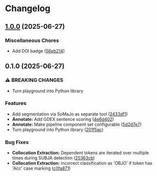 # Changelog

## [1.0.0](https://github.com/zentrum-lexikographie/nlp-pipeline/compare/v0.1.0...v1.0.0) (2025-06-27)


### Miscellaneous Chores

* Add DOI badge ([56eb214](https://github.com/zentrum-lexikographie/nlp-pipeline/commit/56eb2147b5039803b978e34dd37524d3bd74e1c8))

## 0.1.0 (2025-06-27)


### ⚠ BREAKING CHANGES

* Turn playground into Python library

### Features

* Add segmentation via SoMaJo as separate tool ([2433df1](https://github.com/zentrum-lexikographie/nlp-pipeline/commit/2433df11840697c7ed5c10e4e56aec1c522fe599))
* **Annotate:** Add GDEX sentence scoring ([4e6d402](https://github.com/zentrum-lexikographie/nlp-pipeline/commit/4e6d40204f29f9cb86e6c3c0d610cce94fe5af06))
* **Annotate:** Make pipeline component set configurable ([5d2d7e7](https://github.com/zentrum-lexikographie/nlp-pipeline/commit/5d2d7e7e0f07191b0bb089b791e029d9d6e3922f))
* Turn playground into Python library ([201f5ac](https://github.com/zentrum-lexikographie/nlp-pipeline/commit/201f5ac6de250362b3c0d4e666792949f83eb5d4))


### Bug Fixes

* **Collocation Extraction:** Dependent tokens are iterated over multiple times during SUBJA detection ([25363cb](https://github.com/zentrum-lexikographie/nlp-pipeline/commit/25363cbe399b106c85b565c1c51e0355a3565c9a))
* **Collocation Extraction:** incorrect classification as 'OBJO' if token has 'Acc' case marking ([c0fa871](https://github.com/zentrum-lexikographie/nlp-pipeline/commit/c0fa871eb548c7f445639df26cbf789c6d3936a5))

